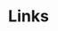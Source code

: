 ---
title: Links
links:
  - title: Chlorine
    description: Como el viento.
    website: https://chlor.me
    image: chlorine.webp
  - title: 家乡atlas
    description: 家乡的个人博客
    website: https://theqofhometown.github.io/
    image: qu.jpg
  - title: TCP
    description: 生如逆旅，一苇以航
    website: https://josephcz.xyz/
    image: tcp.png
  - title: Xuc Pan
    description: 迷星是光年之外别人的太阳，新月是日影余温拙劣的模仿
    website: https://www.panxuc.com/
    image: xuc.webp
  - title: Yuchen Fan
    description: Yuchen Fan的博客
    website: https://blog.yu-chen.fan/
    image: yuchen.jpg  
menu:
    main: 
        weight: -50
        params:
            icon: link

comments: false
---